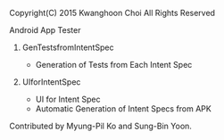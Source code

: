 Copyright(C) 2015 Kwanghoon Choi All Rights Reserved

Android App Tester

1) GenTestsfromIntentSpec 
   - Generation of Tests from Each Intent Spec

2) UIforIntentSpec 
   - UI for Intent Spec
   - Automatic Generation of Intent Specs from APK


Contributed by Myung-Pil Ko and Sung-Bin Yoon.
